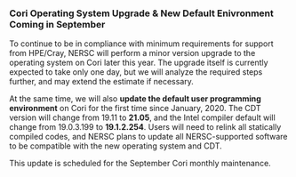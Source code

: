 ### Cori Operating System Upgrade & New Default Enivronment Coming in September

To continue to be in compliance with minimum requirements for support from
HPE/Cray, NERSC will perform a minor version upgrade to the operating system on
Cori later this year. The upgrade itself is currently expected to take only one 
day, but we will analyze the required steps further, and may extend the estimate
if necessary.

At the same time, we will also **update the default user programming 
environment** on Cori for the first time since January, 2020. The CDT version
will change from 19.11 to **21.05**, and the Intel compiler default will change 
from 19.0.3.199 to **19.1.2.254**. Users will need to relink all statically 
compiled codes, and NERSC plans to update all NERSC-supported software to be 
compatible with the new operating system and CDT.

This update is scheduled for the September Cori monthly maintenance.
